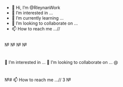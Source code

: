 - 👋 Hi, I’m @RleynanWork
- 👀 I’m interested in ...
- 🌱 I’m currently learning ...
- 💞️ I’m looking to collaborate on ...
- 📫 How to reach me ...//

<!---
RleynanWork/RleynanWork is a ✨ special ✨ repository because its `README.md` (this file) appears on your GitHub profile.
You can click the Preview link to take a look at your changes.
--->
##
№
№
№
№
#
#
👀 I’m interested in ...
💞️ I’m looking to collaborate on ...
@
#
№#
📫 How to reach me ...//
3
№
